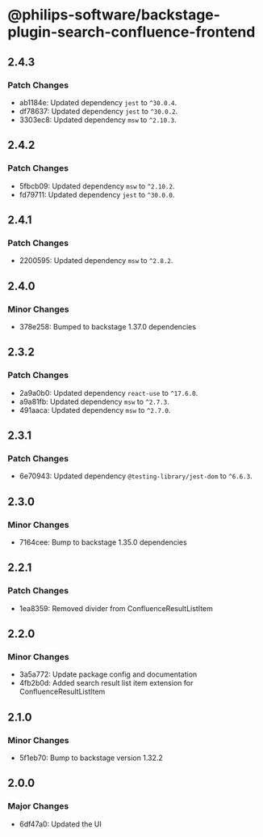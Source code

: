 # @philips-software/backstage-plugin-search-confluence-frontend

## 2.4.3

### Patch Changes

- ab1184e: Updated dependency `jest` to `^30.0.4`.
- df78637: Updated dependency `jest` to `^30.0.2`.
- 3303ec8: Updated dependency `msw` to `^2.10.3`.

## 2.4.2

### Patch Changes

- 5fbcb09: Updated dependency `msw` to `^2.10.2`.
- fd79711: Updated dependency `jest` to `^30.0.0`.

## 2.4.1

### Patch Changes

- 2200595: Updated dependency `msw` to `^2.8.2`.

## 2.4.0

### Minor Changes

- 378e258: Bumped to backstage 1.37.0 dependencies

## 2.3.2

### Patch Changes

- 2a9a0b0: Updated dependency `react-use` to `^17.6.0`.
- a9a81fb: Updated dependency `msw` to `^2.7.3`.
- 491aaca: Updated dependency `msw` to `^2.7.0`.

## 2.3.1

### Patch Changes

- 6e70943: Updated dependency `@testing-library/jest-dom` to `^6.6.3`.

## 2.3.0

### Minor Changes

- 7164cee: Bump to backstage 1.35.0 dependencies

## 2.2.1

### Patch Changes

- 1ea8359: Removed divider from ConfluenceResultListItem

## 2.2.0

### Minor Changes

- 3a5a772: Update package config and documentation
- 4fb2b0d: Added search result list item extension for ConfluenceResultListItem

## 2.1.0

### Minor Changes

- 5f1eb70: Bump to backstage version 1.32.2

## 2.0.0

### Major Changes

- 6df47a0: Updated the UI
